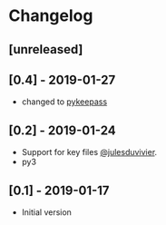 # Changelog

## [unreleased]

## [0.4] - 2019-01-27
- changed to [pykeepass](https://github.com/pschmitt/pykeepass/)

## [0.2] - 2019-01-24
- Support for key files [@julesduvivier](https://github.com/julesduvivier).
- py3

## [0.1] - 2019-01-17
- Initial version
